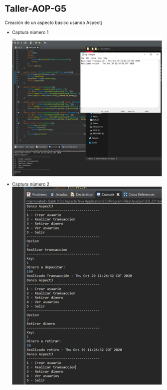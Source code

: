 # Taller-AOP-G5
Creación de un aspecto básico usando Aspectj

- Captura número 1
![1](1.png)

- Captura número 2
![2](2.png)